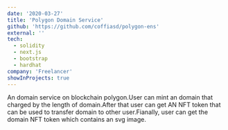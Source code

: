 ```yaml
---
date: '2020-03-27'
title: 'Polygon Domain Service'
github: 'https://github.com/coffiasd/polygon-ens'
external: ''
tech:
  - solidity
  - next.js
  - bootstrap
  - hardhat
company: 'Freelancer'
showInProjects: true
---
```


An domain service on blockchain polygon.User can mint an domain that charged by the length of domain.After that user can get AN NFT token that can be used to transfer domain to other user.Fianally, user can get the domain NFT token which contains an svg image.
